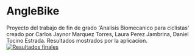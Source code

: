 # AngleBike
Proyecto del trabajo de fin de grado 'Analisis Biomecanico para ciclistas' creado por Carlos Jaynor Marquez Torres, Laura Perez Jambrina, Daniel Tocino Estrada.
Resultados mostrados por la aplicacion.
[![Resultados finales](https://img.youtube.com/vi/BZ6KDBuNCKQ/0.jpg)](http://www.youtube.com/watch?v=BZ6KDBuNCKQ)
